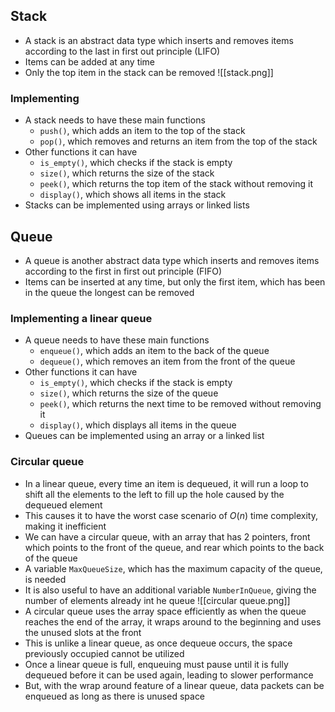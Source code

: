 ## Stack
- A stack is an abstract data type which inserts and removes items according to the last in first out principle (LIFO)
- Items can be added at any time
- Only the top item in the stack can be removed
![[stack.png]]
### Implementing
- A stack needs to have these main functions
	- `push()`, which adds an item to the top of the stack
	- `pop()`, which removes and returns an item from the top of the stack
- Other functions it can have
	- `is_empty()`, which checks if the stack is empty
	- `size()`, which returns the size of the stack
	- `peek()`, which returns the top item of the stack without removing it
	- `display()`, which shows all items in the stack
- Stacks can be implemented using arrays or linked lists
## Queue
- A queue is another abstract data type which inserts and removes items according to the first in first out principle (FIFO)
- Items can be inserted at any time, but only the first item, which has been in the queue the longest can be removed
### Implementing a linear queue
- A queue needs to have these main functions
	- `enqueue()`, which adds an item to the back of the queue
	- `dequeue()`, which removes an item from the front of the queue
- Other functions it can have
	- `is_empty()`, which checks if the stack is empty
	- `size()`, which returns the size of the queue
	- `peek()`, which returns the next time to be removed without removing it
	- `display()`, which displays all items in the queue
- Queues can be implemented using an array or a linked list
### Circular queue
- In a linear queue, every time an item is dequeued, it will run a loop to shift all the elements to the left to fill up the hole caused by the dequeued element
- This causes it to have the worst case scenario of $O(n)$ time complexity, making it inefficient
- We can have a circular queue, with an array that has 2 pointers, front which points to the front of the queue, and rear which points to the back of the queue
- A variable `MaxQueueSize`, which has the maximum capacity of the queue, is needed
- It is also useful to have an additional variable `NumberInQueue`, giving the number of elements already int he queue
![[circular queue.png]]
- A circular queue uses the array space efficiently as when the queue reaches the end of the array, it wraps around to the beginning and uses the unused slots at the front
- This is unlike a linear queue, as once dequeue occurs, the space previously occupied cannot be utilized
- Once a linear queue is full, enqueuing must pause until it is fully dequeued before it can be used again, leading to slower performance
- But, with the wrap around feature of a linear queue, data packets can be enqueued as long as there is unused space